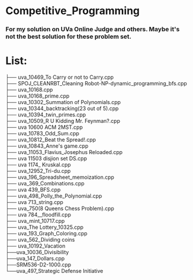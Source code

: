 # Competitive_Programming

### For my solution on UVa Online Judge and others. Maybe it's not the best solution for these problem set.

# List:

├── uva_10469_To Carry or not to Carry.cpp <br/>
├── SPOJ_CLEANRBT_Cleaning Robot-NP-dynamic_programming_bfs.cpp <br/>
├── uva_10168.cpp<br/>
├── uva_10168_prime.cpp<br/>
├── uva_10302_Summation of Polynomials.cpp<br/>
├── uva_10344_backtracking(23 out of 5).cpp<br/>
├── uva_10394_twin_primes.cpp<br/>
├── uva_10509_R U Kidding Mr. Feynman?.cpp<br/>
├── uva 10600 ACM 2MST.cpp<br/>
├── uva_10783_Odd_Sum.cpp<br/>
├── uva_10812_Beat the Spread!.cpp<br/>
├── uva_10843_Anne's game.cpp<br/>
├── uva_11053_Flavius_Josephus Reloaded.cpp<br/>
├── uva 11503 disjion set DS.cpp<br/>
├── uva 1174_ Kruskal.cpp<br/>
├── uva_12952_Tri-du.cpp<br/>
├── uva_196_Spreadsheet_memoization.cpp<br/>
├── uva_369_Combinations.cpp<br/>
├── uva 439_BFS.cpp<br/>
├── uva_498_Polly_the_Polynomial.cpp<br/>
├── uva 713_string.cpp<br/>
├── uva_750(8 Queens Chess Problem).cpp<br/>
├── uva 784__floodfill.cpp<br/>
├── uva_mint_10717.cpp<br/>
├── uva_The Lottery_10325.cpp<br/>
├── uva_193_Graph_Coloring.cpp<br/>
├── uva_562_Dividing coins<br/>
├── uva_10192_Vacation<br/>
├──uva_10036_Divisibility<br/>
├──uva_147_Dollars.cpp<br/>
├──SRM536-D2-1000.cpp<br/>
└──uva_497_Strategic Defense Initiative<br/>